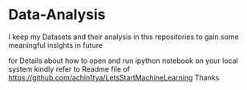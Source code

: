 # Data-Analysis
I keep my Datasets and their analysis in this repositories to gain some meaningful insights in future

for Details about how to open and run ipython notebook on your local system
kindly refer to Readme file of https://github.com/achin1tya/LetsStartMachineLearning 
Thanks
